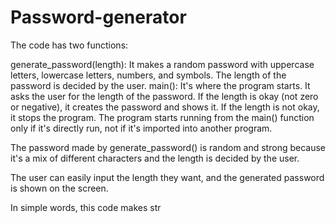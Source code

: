 # Password-generator
The code has two functions:

generate_password(length): It makes a random password with uppercase letters, lowercase letters, numbers, and symbols. The length of the password is decided by the user.
main(): It's where the program starts. It asks the user for the length of the password. If the length is okay (not zero or negative), it creates the password and shows it. If the length is not okay, it stops the program.
The program starts running from the main() function only if it's directly run, not if it's imported into another program.

The password made by generate_password() is random and strong because it's a mix of different characters and the length is decided by the user.

The user can easily input the length they want, and the generated password is shown on the screen.

In simple words, this code makes str

